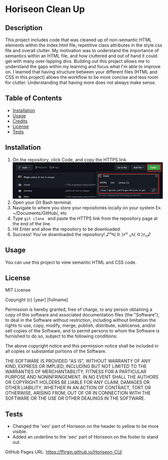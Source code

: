 # Horiseon Clean Up

## Description

This project includes code that was cleaned up of non-semantic HTML elements within the index.html file, repetitive class attributes in the style.css file and overall clutter. My motivation was to understand the importance of semantics within an HTML file, and how cluttered and out of hand it could get with many over-lapping divs. Building out this project allows me to understand the gaps within my learning and focus what I'm able to improve on. I learned that having structure between your different files (HTML and CSS in this project) allows the workflow to be more concise and less room for clutter. Understanding that having more does not always make sense.

## Table of Contents

- [Installation](#installation)
- [Usage](#usage)
- [Credits](#credits)
- [License](#license)
- [Tests](#tests)

## Installation

1. On the repository, click Code, and copy the HTTPS link.
   ![GitHub Clone button](./Develop/assets/images/cloning-repo-HoriseonReadme.png)
2. Open your Git Bash terminal.
3. Navigate to where you store your repositories locally on your system
   Ex. ~/Documents/GitHub/, etc
4. Type `git clone ` and paste the HTTPS link from the repository page at the end of the line.
5. Hit Enter and allow the repository to be downloaded.
6. Success! You've downloaded the repository! ♪⁽⁽٩( ᐖ )۶⁾⁾ ₍₍٩( ᐛ )۶₎₎♪

## Usage

You can use this project to view semantic HTML and CSS code.

## License

MIT License

Copyright (c) [year] [fullname]

Permission is hereby granted, free of charge, to any person obtaining a copy
of this software and associated documentation files (the "Software"), to deal
in the Software without restriction, including without limitation the rights
to use, copy, modify, merge, publish, distribute, sublicense, and/or sell
copies of the Software, and to permit persons to whom the Software is
furnished to do so, subject to the following conditions:

The above copyright notice and this permission notice shall be included in all
copies or substantial portions of the Software.

THE SOFTWARE IS PROVIDED "AS IS", WITHOUT WARRANTY OF ANY KIND, EXPRESS OR
IMPLIED, INCLUDING BUT NOT LIMITED TO THE WARRANTIES OF MERCHANTABILITY,
FITNESS FOR A PARTICULAR PURPOSE AND NONINFRINGEMENT. IN NO EVENT SHALL THE
AUTHORS OR COPYRIGHT HOLDERS BE LIABLE FOR ANY CLAIM, DAMAGES OR OTHER
LIABILITY, WHETHER IN AN ACTION OF CONTRACT, TORT OR OTHERWISE, ARISING FROM,
OUT OF OR IN CONNECTION WITH THE SOFTWARE OR THE USE OR OTHER DEALINGS IN THE
SOFTWARE.

## Tests

- Changed the 'seo' part of Horiseon on the header to yellow to be more visible.
- Added an underline to the 'seo' part of Horiseon on the footer to stand out.


GitHub Pages URL: https://ffirgin.github.io/Horiseon-CU/
